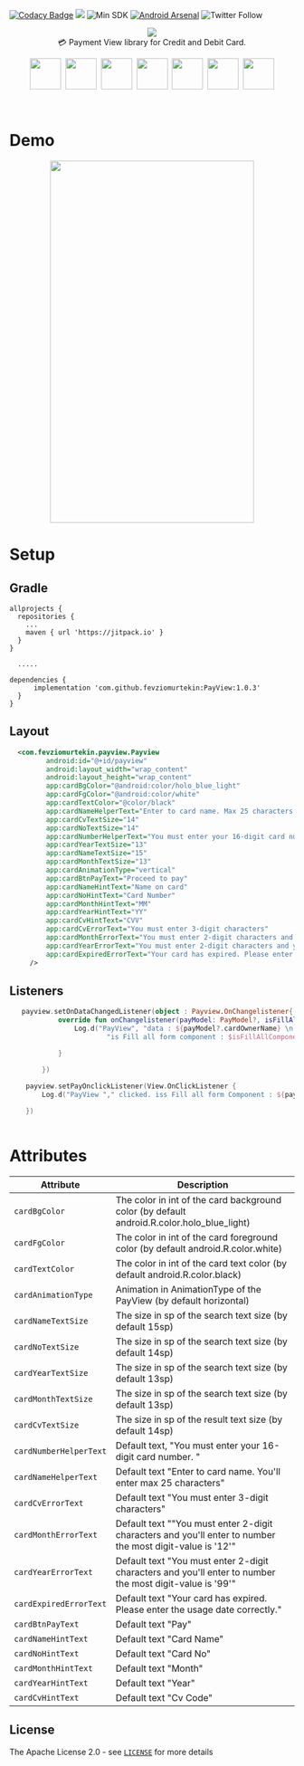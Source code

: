 [![Codacy Badge](https://api.codacy.com/project/badge/Grade/6af0386ba9e24da7ad94a12e38cd3268)](https://app.codacy.com/app/fevziomurtekin/PayView?utm_source=github.com&utm_medium=referral&utm_content=fevziomurtekin/PayView&utm_campaign=Badge_Grade_Dashboard)
[![](https://jitpack.io/v/fevziomurtekin/PayView.svg)](https://jitpack.io/#fevziomurtekin/PayView) ![Min SDK](https://img.shields.io/badge/minSdkVersion-21-yellowgreen) [![Android Arsenal]( https://img.shields.io/badge/Android%20Arsenal-PayView-green.svg?style=flat )]( https://android-arsenal.com/details/1/7724 ) ![Twitter Follow](https://img.shields.io/twitter/follow/fevziomurtekin.svg?label=fevziomurtekin&style=social)


<p align="center">
<img src="art/banner.png"/>
<br>
💳 Payment View library for Credit and Debit Card. 
</p>


<p align="center"><img src="art/visa.svg" width="55" height="55"/>&nbsp;&nbsp;<img src="art/mastercard.svg"  width="55" height="55"/>&nbsp;&nbsp;<img src="art/americanexpress.svg"  width="55" height="55"/>&nbsp;&nbsp;<img src="art/jcb.svg"  width="55" height="55"/>&nbsp;&nbsp;<img src="art/discover.svg"  width="55" height="55"/>&nbsp;&nbsp;<img src="art/dinnersclub.svg" width="55" height="55"/>&nbsp;&nbsp;<img src="art/undefined.svg" width="55" height="55"/></p> 

<br>


# Demo

<p align="center">
<img src="art/newrecord.gif" width="360"  height="640" />
</p>

# Setup
## Gradle
```Gradle
allprojects {
  repositories {
    ...
    maven { url 'https://jitpack.io' }
  }
}
  
  .....

dependencies {
      implementation 'com.github.fevziomurtekin:PayView:1.0.3'
  }
}
```

## Layout

```xml
  <com.fevziomurtekin.payview.Payview
         android:id="@+id/payview"
         android:layout_width="wrap_content"
         android:layout_height="wrap_content"
         app:cardBgColor="@android:color/holo_blue_light"
         app:cardFgColor="@android:color/white"
         app:cardTextColor="@color/black"
         app:cardNameHelperText="Enter to card name. Max 25 characters."
         app:cardCvTextSize="14"
         app:cardNoTextSize="14"
         app:cardNumberHelperText="You must enter your 16-digit card number."
         app:cardYearTextSize="13"
         app:cardNameTextSize="15"
         app:cardMonthTextSize="13"
         app:cardAnimationType="vertical"
         app:cardBtnPayText="Proceed to pay"
         app:cardNameHintText="Name on card"
         app:cardNoHintText="Card Number"
         app:cardMonthHintText="MM"
         app:cardYearHintText="YY"
         app:cardCvHintText="CVV"
         app:cardCvErrorText="You must enter 3-digit characters"
         app:cardMonthErrorText="You must enter 2-digit characters and you'll enter to number the most digit-value is '12'"
         app:cardYearErrorText="You must enter 2-digit characters and you'll enter to number the most digit-value is '99'"
         app:cardExpiredErrorText="Your card has expired. Please enter the usage date correctly."
     />
```

## Listeners

```kotlin
   payview.setOnDataChangedListener(object : Payview.OnChangelistener{
            override fun onChangelistener(payModel: PayModel?, isFillAllComponent: Boolean) {
                Log.d("PayView", "data : ${payModel?.cardOwnerName} \n " +
                        "is Fill all form component : $isFillAllComponents")

            }

        })
        
    payview.setPayOnclickListener(View.OnClickListener {
        Log.d("PayView "," clicked. iss Fill all form Component : ${payview.isFillAllComponents}")

    })
      
```

 # Attributes

|Attribute|Description|
|---|---|
|`cardBgColor`|The color in int of the card background color (by default android.R.color.holo_blue_light)| 
|`cardFgColor`|The color in int of the card foreground color (by default android.R.color.white)|
|`cardTextColor`|The color in int of the card text color (by default android.R.color.black)|
|`cardAnimationType`|Animation in AnimationType of the PayView (by default horizontal)|
|`cardNameTextSize`|The size in sp of the search text size (by default 15sp) |
|`cardNoTextSize`|The size in sp of the search text size (by default 14sp)|
|`cardYearTextSize`|The size in sp of the search text size (by default 13sp) |
|`cardMonthTextSize`|The size in sp of the search text size (by default 13sp) |
|`cardCvTextSize`|The size in sp of the result text size (by default 14sp) |
|`cardNumberHelperText`|Default text, "You must enter your 16-digit card number. "|
|`cardNameHelperText`|Default text "Enter to card name. You'll enter max 25 characters"|
|`cardCvErrorText`|Default text "You must enter 3-digit characters"|
|`cardMonthErrorText`|Default text ""You must enter 2-digit characters and you'll enter to number the most digit-value is '12'"|
|`cardYearErrorText`| Default text "You must enter 2-digit characters and you'll enter to number the most digit-value is '99'"|
|`cardExpiredErrorText`| Default text "Your card has expired. Please enter the usage date correctly."|
|`cardBtnPayText`| Default text "Pay"|
|`cardNameHintText`| Default text "Card Name"|
|`cardNoHintText`| Default text "Card No"|
|`cardMonthHintText`| Default text "Month"|
|`cardYearHintText`| Default text "Year"|
|`cardCvHintText`| Default text "Cv Code"|


## License
The Apache License 2.0 - see [`LICENSE`](LICENSE) for more details


